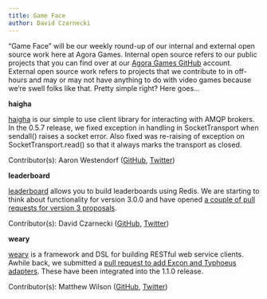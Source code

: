 ```yaml
---
title: Game Face
author: David Czarnecki
---
```

“Game Face” will be our weekly round-up of our internal and external open source work here at Agora Games. Internal open source refers to our public projects that you can find over at our [Agora Games GitHub](https://github.com/agoragames/) account. External open source work refers to projects that we contribute to in off-hours and may or may not have anything to do with video games because we’re swell folks like that. Pretty simple right? Here goes…

 **haigha**

 [haigha](https://github.com/agoragames/haigha) is our simple to use client library for interacting with AMQP brokers. In the 0.5.7 release, we fixed exception in handling in SocketTransport when sendall() raises a socket error. Also fixed was re-raising of exception on SocketTransport.read() so that it always marks the transport as closed.

 Contributor(s): Aaron Westendorf ([GitHub](https://github.com/awestendorf/), [Twitter](https://twitter.com/#%21/WashUffize))

 **leaderboard**

 [leaderboard](https://github.com/agoragames/leaderboard/) allows you to build leaderboards using Redis. We are starting to think about functionality for version 3.0.0 and have opened [a couple of pull requests for version 3 proposals](https://github.com/agoragames/leaderboard/pulls).

 Contributor(s): David Czarnecki ([GitHub](https://github.com/czarneckid/), [Twitter](https://twitter.com/#%21/czarneckid))

 **weary**

 [weary](https://github.com/mwunsch/weary) is a framework and DSL for building RESTful web service clients. Awhile back, we submitted a [pull request to add Excon and Typhoeus adapters](https://github.com/mwunsch/weary/pull/2). These have been integrated into the 1.1.0 release.

 Contributor(s): Matthew Wilson ([GitHub](https://github.com/hypomodern/), [Twitter](https://twitter.com/hypomodern))
